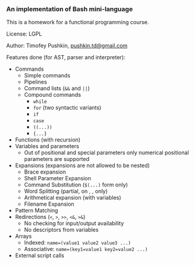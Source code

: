 ### An implementation of Bash mini-language

This is a homework for a functional programming course.

License: LGPL

Author: Timofey Pushkin, pushkin.td@gmail.com

Features done (for AST, parser and interpreter):

- Commands
    - Simple commands
    - Pipelines
    - Command lists (`&&` and `||`)
    - Compound commands
        - `while`
        - `for` (two syntactic variants)
        - `if`
        - `case`
        - `((...))`
        - `{...}`
- Functions (with recursion)
- Variables and parameters
    - Out of positional and special parameters only numerical positional parameters are supported
- Expansions (expansions are not allowed to be nested)
    - Brace expansion
    - Shell Parameter Expansion
    - Command Substitution (`$(...)` form only)
    - Word Splitting (partial, on <space>, <tab>, <newline> only)
    - Arithmetical expansion (with variables)
    - Filename Expansion
- Pattern Matching
- Redirections (`<`, `>`, `>>`, `<&`, `>&`)
    - No checking for input/output availability
    - No descriptors from variables
- Arrays
    - Indexed: `name=(value1 value2 value3 ...)`
    - Associative: `name=(key1=value1 key2=value2 ...)`
- External script calls
